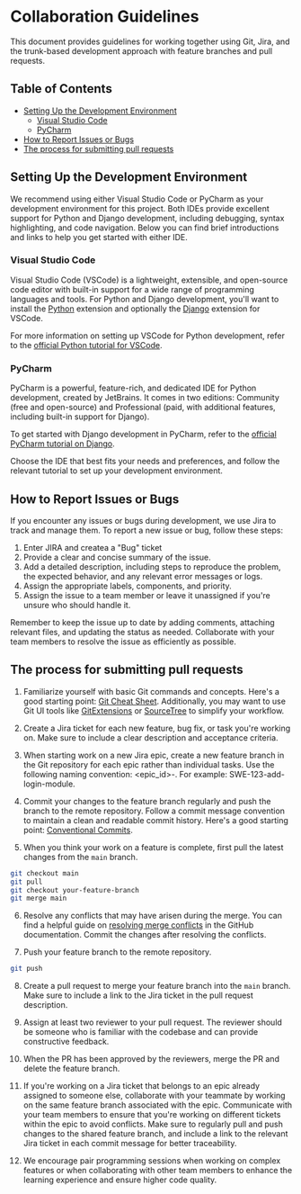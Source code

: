 # Collaboration Guidelines

This document provides guidelines for working together using Git, Jira, and the trunk-based development approach with feature branches and pull requests.

## Table of Contents

- [Setting Up the Development Environment](#setting-up-the-development-environment)
  - [Visual Studio Code](#visual-studio-code)
  - [PyCharm](#pycharm)
- [How to Report Issues or Bugs](#how-to-report-issues-or-bugs)
- [The process for submitting pull requests](#the-process-for-submitting-pull-requests)

## Setting Up the Development Environment

We recommend using either Visual Studio Code or PyCharm as your development environment for this project. Both IDEs provide excellent support for Python and Django development, including debugging, syntax highlighting, and code navigation. Below you can find brief introductions and links to help you get started with either IDE.

### Visual Studio Code

Visual Studio Code (VSCode) is a lightweight, extensible, and open-source code editor with built-in support for a wide range of programming languages and tools. For Python and Django development, you'll want to install the [Python](https://marketplace.visualstudio.com/items?itemName=ms-python.python) extension and optionally the [Django](https://marketplace.visualstudio.com/items?itemName=batisteo.vscode-django) extension for VSCode.

For more information on setting up VSCode for Python development, refer to the [official Python tutorial for VSCode](https://code.visualstudio.com/docs/python/python-tutorial).

### PyCharm

PyCharm is a powerful, feature-rich, and dedicated IDE for Python development, created by JetBrains. It comes in two editions: Community (free and open-source) and Professional (paid, with additional features, including built-in support for Django).

To get started with Django development in PyCharm, refer to the [official PyCharm tutorial on Django](https://www.jetbrains.com/help/pycharm/creating-and-running-your-first-django-project.html).

Choose the IDE that best fits your needs and preferences, and follow the relevant tutorial to set up your development environment.

## How to Report Issues or Bugs

If you encounter any issues or bugs during development, we use Jira to track and manage them. To report a new issue or bug, follow these steps:

1. Enter JIRA and createa a "Bug" ticket
2. Provide a clear and concise summary of the issue.
3. Add a detailed description, including steps to reproduce the problem, the expected behavior, and any relevant error messages or logs.
4. Assign the appropriate labels, components, and priority.
5. Assign the issue to a team member or leave it unassigned if you're unsure who should handle it.

Remember to keep the issue up to date by adding comments, attaching relevant files, and updating the status as needed. Collaborate with your team members to resolve the issue as efficiently as possible.

## The process for submitting pull requests

1. Familiarize yourself with basic Git commands and concepts. Here's a good starting point: [Git Cheat Sheet](https://education.github.com/git-cheat-sheet-education.pdf). Additionally, you may want to use Git UI tools like [GitExtensions](https://gitextensions.github.io/) or [SourceTree](https://www.sourcetreeapp.com/) to simplify your workflow.

2. Create a Jira ticket for each new feature, bug fix, or task you're working on. Make sure to include a clear description and acceptance criteria.

3. When starting work on a new Jira epic, create a new feature branch in the Git repository for each epic rather than individual tasks. Use the following naming convention: <epic_id>-<short-description>. For example: SWE-123-add-login-module.

4. Commit your changes to the feature branch regularly and push the branch to the remote repository. Follow a commit message convention to maintain a clean and readable commit history. Here's a good starting point: [Conventional Commits](https://www.conventionalcommits.org/en/v1.0.0/).

5. When you think your work on a feature is complete, first pull the latest changes from the `main` branch.

```bash
git checkout main
git pull
git checkout your-feature-branch
git merge main
```

6. Resolve any conflicts that may have arisen during the merge. You can find a helpful guide on [resolving merge conflicts](https://docs.github.com/en/pull-requests/collaborating-with-pull-requests/addressing-merge-conflicts) in the GitHub documentation. Commit the changes after resolving the conflicts.

7. Push your feature branch to the remote repository.

```bash
git push
```

8. Create a pull request to merge your feature branch into the `main` branch. Make sure to include a link to the Jira ticket in the pull request description.

9. Assign at least two reviewer to your pull request. The reviewer should be someone who is familiar with the codebase and can provide constructive feedback.

10. When the PR has been approved by the reviewers, merge the PR and delete the feature branch.

11. If you're working on a Jira ticket that belongs to an epic already assigned to someone else, collaborate with your teammate by working on the same feature branch associated with the epic. Communicate with your team members to ensure that you're working on different tickets within the epic to avoid conflicts. Make sure to regularly pull and push changes to the shared feature branch, and include a link to the relevant Jira ticket in each commit message for better traceability.

12. We encourage pair programming sessions when working on complex features or when collaborating with other team members to enhance the learning experience and ensure higher code quality.

